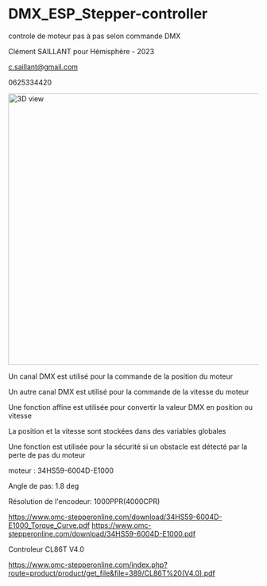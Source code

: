 # DMX_ESP_Stepper-controller

controle de moteur pas à pas selon commande DMX



Clément SAILLANT pour Hémisphère - 2023

c.saillant@gmail.com

0625334420

<img width="545" alt="3D view" src="https://github.com/electron-rare/DMX_ESP_Stepper-controller/assets/108685187/e1c40d03-097e-4f09-b654-c9919626e945">


Un canal DMX est utilisé pour la commande de la position du moteur

Un autre canal DMX est utilisé pour la commande de la vitesse du moteur

Une fonction affine est utilisée pour convertir la valeur DMX en position ou vitesse

La position et la vitesse sont stockées dans des variables globales

Une fonction est utilisée pour la sécurité si un obstacle est détecté par la perte de pas du moteur




moteur : 34HS59-6004D-E1000

Angle de pas: 1.8 deg

Résolution de l'encodeur: 1000PPR(4000CPR)

https://www.omc-stepperonline.com/download/34HS59-6004D-E1000_Torque_Curve.pdf
https://www.omc-stepperonline.com/download/34HS59-6004D-E1000.pdf


Controleur CL86T V4.0

https://www.omc-stepperonline.com/index.php?route=product/product/get_file&file=389/CL86T%20(V4.0).pdf

